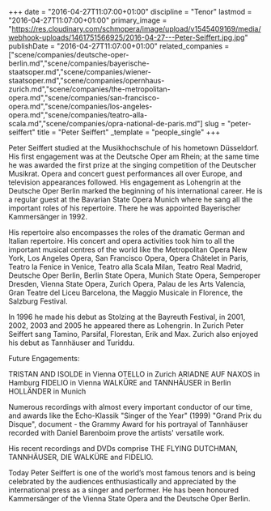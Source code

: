 +++
date = "2016-04-27T11:07:00+01:00"
discipline = "Tenor"
lastmod = "2016-04-27T11:07:00+01:00"
primary_image = "https://res.cloudinary.com/schmopera/image/upload/v1545409169/media/webhook-uploads/1461751566925/2016-04-27---Peter-Seiffert.jpg.jpg"
publishDate = "2016-04-27T11:07:00+01:00"
related_companies = ["scene/companies/deutsche-oper-berlin.md","scene/companies/bayerische-staatsoper.md","scene/companies/wiener-staatsoper.md","scene/companies/opernhaus-zurich.md","scene/companies/the-metropolitan-opera.md","scene/companies/san-francisco-opera.md","scene/companies/los-angeles-opera.md","scene/companies/teatro-alla-scala.md","scene/companies/opra-national-de-paris.md"]
slug = "peter-seiffert"
title = "Peter Seiffert"
_template = "people_single"
+++

Peter Seiffert studied at the Musikhochschule of his hometown Düsseldorf. His first engagement was at the Deutsche Oper am Rhein; at the same time he was awarded the first prize at the singing competition of the Deutscher Musikrat. Opera and concert guest performances all over Europe, and television appearances followed. His engagement as Lohengrin at the Deutsche Oper Berlin marked the beginning of his international career. He is a regular guest at the Bavarian State Opera Munich where he sang all the important roles of his repertoire. There he was appointed Bayerischer Kammersänger in 1992.
 
His repertoire also encompasses the roles of the dramatic German and Italian repertoire. His concert and opera activities took him to all the important musical centres of the world like the Metropolitan Opera New York, Los Angeles Opera, San Francisco Opera, Opera Châtelet in Paris, Teatro la Fenice in Venice, Teatro alla Scala Milan, Teatro Real Madrid, Deutsche Oper Berlin, Berlin State Opera, Munich State Opera, Semperoper Dresden, Vienna State Opera, Zurich Opera, Palau de les Arts Valencia, Gran Teatre del Liceu Barcelona, the Maggio Musicale in Florence, the Salzburg Festival.
 
In 1996 he made his debut as Stolzing at the Bayreuth Festival, in 2001, 2002, 2003 and 2005 he appeared there as Lohengrin. In Zurich Peter Seiffert sang Tamino, Parsifal, Florestan, Erik and Max. Zurich also enjoyed his debut as Tannhäuser and Turiddu.
 
Future Engagements:
 
TRISTAN AND ISOLDE in Vienna
OTELLO in Zurich
ARIADNE AUF NAXOS in Hamburg
FIDELIO in Vienna
WALKÜRE and TANNHÄUSER in Berlin
HOLLÄNDER in Munich
 
Numerous recordings with almost every important conductor of our time, and awards like the Echo-Klassik "Singer of the Year" (1999) "Grand Prix du Disque", document - the Grammy Award for his portrayal of Tannhäuser recorded with Daniel Barenboim prove the artists' versatile work.
 
His recent recordings and DVDs comprise THE FLYING DUTCHMAN, TANNHÄUSER, DIE WALKÜRE and FIDELIO.
 
Today Peter Seiffert is one of the world’s most famous tenors and is being celebrated by the audiences enthusiastically and appreciated by the international press as a singer and performer. He has been honoured Kammersänger of the Vienna State Opera and the Deutsche Oper Berlin.
